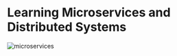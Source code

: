 # Learning Microservices and Distributed Systems
![microservices](https://github.com/ElenaKlimovich/microservices/assets/77394713/546f52a0-768d-4575-9ce9-7d3743b1ebdf)
